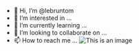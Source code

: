 - 👋 Hi, I’m @lebruntom
- 👀 I’m interested in ...
- 🌱 I’m currently learning ...
- 💞️ I’m looking to collaborate on ...
- 📫 How to reach me ...
![This is an image](https://myoctocat.com/assets/images/base-octocat.svg)
<!---
lebruntom/lebruntom is a ✨ special ✨ repository because its `README.md` (this file) appears on your GitHub profile.
You can click the Preview link to take a look at your changes.
--->
